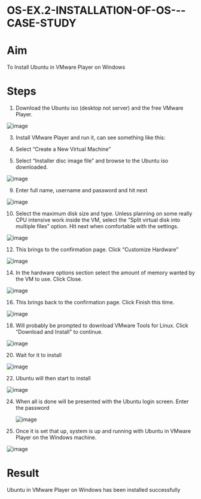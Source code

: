 # OS-EX.2-INSTALLATION-OF-OS---CASE-STUDY

# Aim 

To Install Ubuntu in VMware Player on Windows

# Steps 

1. Download the Ubuntu iso (desktop not server) and the free VMware Player.

![image](https://github.com/Harsayazheni/OS-EX.2-INSTALLATION-OF-OS---CASE-STUDY/assets/118708467/49f2b413-59cf-4060-a929-99263c408b1e)


3. Install VMware Player and run it, can see something like this:

5. Select “Create a New Virtual Machine”

7. Select “Installer disc image file” and browse to the Ubuntu iso downloaded.

![image](https://github.com/Harsayazheni/OS-EX.2-INSTALLATION-OF-OS---CASE-STUDY/assets/118708467/895bd7cb-1ca2-40a5-9adf-a045da035444)

9. Enter full name, username and password and hit next

![image](https://github.com/Harsayazheni/OS-EX.2-INSTALLATION-OF-OS---CASE-STUDY/assets/118708467/81bd71f5-5f5f-4db3-9074-6b2727f55412)


10. Select the maximum disk size and type. Unless planning on some really CPU intensive work inside
the VM, select the “Split virtual disk into multiple files” option. Hit next when comfortable with
the settings.

![image](https://github.com/Harsayazheni/OS-EX.2-INSTALLATION-OF-OS---CASE-STUDY/assets/118708467/d12ab833-34bc-44a0-a94f-05a4b95bb85b)


12. This brings to the confirmation page. Click “Customize Hardware”

![image](https://github.com/Harsayazheni/OS-EX.2-INSTALLATION-OF-OS---CASE-STUDY/assets/118708467/975613d0-0ea9-4f78-ac24-613b566dde73)


14. In the hardware options section select the amount of memory wanted by the VM to use. Click
Close.

![image](https://github.com/Harsayazheni/OS-EX.2-INSTALLATION-OF-OS---CASE-STUDY/assets/118708467/827e0da9-59fd-424c-9a5d-f574b8995f0a)

16. This brings back to the confirmation page. Click Finish this time.

  ![image](https://github.com/Harsayazheni/OS-EX.2-INSTALLATION-OF-OS---CASE-STUDY/assets/118708467/c2e98069-8b33-4334-a1a8-42a582297b64)

18. Will probably be prompted to download VMware Tools for Linux. Click “Download and
Install” to continue.

![image](https://github.com/Harsayazheni/OS-EX.2-INSTALLATION-OF-OS---CASE-STUDY/assets/118708467/941f69b9-03af-4e4c-b6c0-3af853efd549)


20. Wait for it to install

  ![image](https://github.com/Harsayazheni/OS-EX.2-INSTALLATION-OF-OS---CASE-STUDY/assets/118708467/8f7bc73a-5ff1-406d-92a2-89ba3fe47140)

22. Ubuntu will then start to install

  ![image](https://github.com/Harsayazheni/OS-EX.2-INSTALLATION-OF-OS---CASE-STUDY/assets/118708467/975dd353-7d44-4f30-a849-c27e5291123d)


24. When all is done will be presented with the Ubuntu login screen. Enter the password

    ![image](https://github.com/Harsayazheni/OS-EX.2-INSTALLATION-OF-OS---CASE-STUDY/assets/118708467/24510426-42eb-47d9-8170-1a55fa6ffb01)


26. Once it is set that up, system is up and running with Ubuntu in VMware Player on the
Windows machine.

![image](https://github.com/Harsayazheni/OS-EX.2-INSTALLATION-OF-OS---CASE-STUDY/assets/118708467/ee034265-b1a7-47b9-b2a4-e1e155576eb2)


# Result

Ubuntu in VMware Player on Windows has been installed successfully
